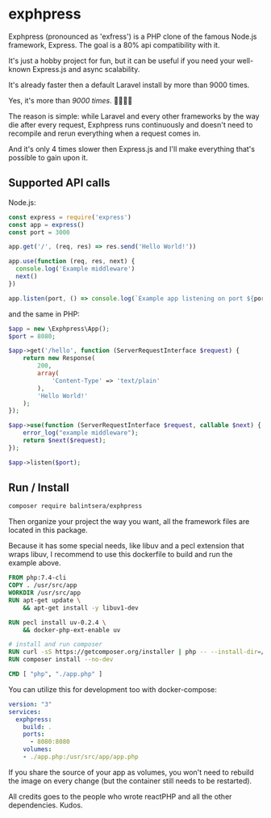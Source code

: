 # exphpress

Exphpress (pronounced as 'exfress') is a PHP clone of the famous Node.js framework, Express. The goal is a 80% api compatibility with it.



It's just a hobby project for fun, but it can be useful if you need your well-known Express.js and async scalability. 

It's already faster then a default Laravel install by more than 9000 times. 

Yes, it's more than *9000 times*. 🚀🚀🚀🚀

The reason is simple: while Laravel and every other frameworks by the way die after every request, Exphpress runs continuously and doesn't need to recompile and rerun everything when a request comes in.

And it's only 4 times slower then Express.js and I'll make everything that's possible to gain upon it.

## Supported API calls

Node.js: 

```javascript
const express = require('express')
const app = express()
const port = 3000

app.get('/', (req, res) => res.send('Hello World!'))

app.use(function (req, res, next) {
  console.log('Example middleware')
  next()
})

app.listen(port, () => console.log(`Example app listening on port ${port}!`))
```

and the same in PHP:

```php
$app = new \Exphpress\App();
$port = 8080;

$app->get('/hello', function (ServerRequestInterface $request) {
    return new Response(
        200,
        array(
            'Content-Type' => 'text/plain'
        ),
        'Hello World!'
    );
});

$app->use(function (ServerRequestInterface $request, callable $next) {
    error_log("example middleware");
    return $next($request);
});

$app->listen($port);
```

## Run / Install

```bash
composer require balintsera/exphpress
```

Then organize your project the way you want, all the framework files are located in this package. 

Because it has some special needs, like libuv and a pecl extension that wraps libuv, I recommend to use this dockerfile to build and run the example above.

```Dockerfile
FROM php:7.4-cli
COPY . /usr/src/app
WORKDIR /usr/src/app
RUN apt-get update \
    && apt-get install -y libuv1-dev

RUN pecl install uv-0.2.4 \
    && docker-php-ext-enable uv

# install and run composer 
RUN curl -sS https://getcomposer.org/installer | php -- --install-dir=/usr/local/bin --filename=composer
RUN composer install --no-dev

CMD [ "php", "./app.php" ]
```

You can utilize this for development too with docker-compose: 

```YAML
version: "3"
services:
  exphpress:
    build: .
    ports: 
      - 8080:8080
    volumes:
    - ./app.php:/usr/src/app/app.php 
```

If you share the source of your app as volumes, you won't need to rebuild the image on every change (but the container still needs to be restarted).


All credits goes to the people who wrote reactPHP and all the other dependencies. Kudos.